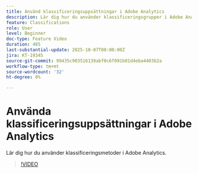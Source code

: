 ```yaml
---
title: Använd klassificeringsuppsättningar i Adobe Analytics
description: Lär dig hur du använder klassificeringsgrupper i Adobe Analytics
feature: Classifications
role: User
level: Beginner
doc-type: Feature Video
duration: 485
last-substantial-update: 2025-10-07T00:00:00Z
jira: KT-19345
source-git-commit: 99435c903516139abf0c6f091b01d4eba4403b2a
workflow-type: tm+mt
source-wordcount: '32'
ht-degree: 0%

---
```



# Använda klassificeringsuppsättningar i Adobe Analytics

Lär dig hur du använder klassificeringsmetoder i Adobe Analytics.

>[!VIDEO](https://video.tv.adobe.com/v/3475580/?learn=on&enablevpops)
